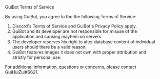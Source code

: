 GuiBot Terms of Service

By using GuiBot, you agree to the the following Terms of Service:

1. Discord's Terms of Service and GuiBot's Privacy Policy apply.
2. GuiBot and its developer are not responsible for misuse of the application and causing mayhem on servers.
3. The developer reserves his right to alter database content of individual users should there be a valid reason.
4. GuiBot features images it does not own with proper attribution and strictly for personal use.

For additional information, questions or concerns, please contact GuiHuiZui#6621.
